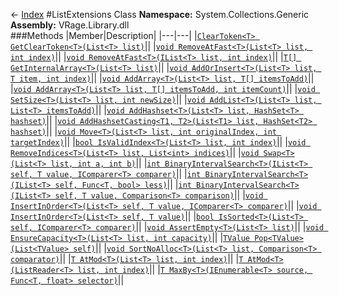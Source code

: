 ← [Index](index.md)
#ListExtensions Class
**Namespace:** System.Collections.Generic  
**Assembly:** VRage.Library.dll  
###Methods
|Member|Description|
|---|---|
|[`ClearToken<T> GetClearToken<T>(List<T> list)`](System.Collections.Generic.GetClearToken.md)||
|[`void RemoveAtFast<T>(List<T> list, int index)`](System.Collections.Generic.RemoveAtFast.md)||
|[`void RemoveAtFast<T>(IList<T> list, int index)`](System.Collections.Generic.RemoveAtFast.md)||
|[`T[] GetInternalArray<T>(List<T> list)`](System.Collections.Generic.GetInternalArray.md)||
|[`void AddOrInsert<T>(List<T> list, T item, int index)`](System.Collections.Generic.AddOrInsert.md)||
|[`void AddArray<T>(List<T> list, T[] itemsToAdd)`](System.Collections.Generic.AddArray.md)||
|[`void AddArray<T>(List<T> list, T[] itemsToAdd, int itemCount)`](System.Collections.Generic.AddArray.md)||
|[`void SetSize<T>(List<T> list, int newSize)`](System.Collections.Generic.SetSize.md)||
|[`void AddList<T>(List<T> list, List<T> itemsToAdd)`](System.Collections.Generic.AddList.md)||
|[`void AddHashset<T>(List<T> list, HashSet<T> hashset)`](System.Collections.Generic.AddHashset.md)||
|[`void AddHashsetCasting<T1, T2>(List<T1> list, HashSet<T2> hashset)`](System.Collections.Generic.AddHashsetCasting.md)||
|[`void Move<T>(List<T> list, int originalIndex, int targetIndex)`](System.Collections.Generic.Move.md)||
|[`bool IsValidIndex<T>(List<T> list, int index)`](System.Collections.Generic.IsValidIndex.md)||
|[`void RemoveIndices<T>(List<T> list, List<int> indices)`](System.Collections.Generic.RemoveIndices.md)||
|[`void Swap<T>(List<T> list, int a, int b)`](System.Collections.Generic.Swap.md)||
|[`int BinaryIntervalSearch<T>(IList<T> self, T value, IComparer<T> comparer)`](System.Collections.Generic.BinaryIntervalSearch.md)||
|[`int BinaryIntervalSearch<T>(IList<T> self, Func<T, bool> less)`](System.Collections.Generic.BinaryIntervalSearch.md)||
|[`int BinaryIntervalSearch<T>(IList<T> self, T value, Comparison<T> comparison)`](System.Collections.Generic.BinaryIntervalSearch.md)||
|[`void InsertInOrder<T>(List<T> self, T value, IComparer<T> comparer)`](System.Collections.Generic.InsertInOrder.md)||
|[`void InsertInOrder<T>(List<T> self, T value)`](System.Collections.Generic.InsertInOrder.md)||
|[`bool IsSorted<T>(List<T> self, IComparer<T> comparer)`](System.Collections.Generic.IsSorted.md)||
|[`void AssertEmpty<T>(List<T> list)`](System.Collections.Generic.AssertEmpty.md)||
|[`void EnsureCapacity<T>(List<T> list, int capacity)`](System.Collections.Generic.EnsureCapacity.md)||
|[`TValue Pop<TValue>(List<TValue> self)`](System.Collections.Generic.Pop.md)||
|[`void SortNoAlloc<T>(List<T> list, Comparison<T> comparator)`](System.Collections.Generic.SortNoAlloc.md)||
|[`T AtMod<T>(List<T> list, int index)`](System.Collections.Generic.AtMod.md)||
|[`T AtMod<T>(ListReader<T> list, int index)`](System.Collections.Generic.AtMod.md)||
|[`T MaxBy<T>(IEnumerable<T> source, Func<T, float> selector)`](System.Collections.Generic.MaxBy.md)||
